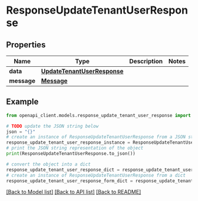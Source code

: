 # ResponseUpdateTenantUserResponse


## Properties

Name | Type | Description | Notes
------------ | ------------- | ------------- | -------------
**data** | [**UpdateTenantUserResponse**](UpdateTenantUserResponse.md) |  | 
**message** | [**Message**](Message.md) |  | 

## Example

```python
from openapi_client.models.response_update_tenant_user_response import ResponseUpdateTenantUserResponse

# TODO update the JSON string below
json = "{}"
# create an instance of ResponseUpdateTenantUserResponse from a JSON string
response_update_tenant_user_response_instance = ResponseUpdateTenantUserResponse.from_json(json)
# print the JSON string representation of the object
print(ResponseUpdateTenantUserResponse.to_json())

# convert the object into a dict
response_update_tenant_user_response_dict = response_update_tenant_user_response_instance.to_dict()
# create an instance of ResponseUpdateTenantUserResponse from a dict
response_update_tenant_user_response_form_dict = response_update_tenant_user_response.from_dict(response_update_tenant_user_response_dict)
```
[[Back to Model list]](../README.md#documentation-for-models) [[Back to API list]](../README.md#documentation-for-api-endpoints) [[Back to README]](../README.md)


